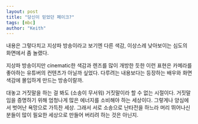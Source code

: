 ```yaml
---
layout: post
title: "당신이 믿었던 페이크?"
tags: [mbc]
author: "Keith"
---
```


내용은 그렇다치고 지상파 방송이라고 보기엔 다른 색감, 이상스레 낮아보이는 심도의 화면에서 좀 놀랬다. 

지상파 방송이지만 cinematic한 색감과 렌즈를 많이 개방한 듯한 이런 표현은 카메라를 좋아하는 유튜버의 컨텐츠가 아닐까 싶었다. 다루려는 내용보다는 등장하는 배우와 화면 색감에 몰입하게 만드는 방송이랄까. 

대놓고 거짓말을 하는 걸 봐도 (소송이 무서워) 거짓말이라 할 수 없는 시절이다. 거짓말임을 증명하기 위해 엄청나게 많은 에너지를 소비해야 하는 세상이다. 그렇게나 양심에서 벗어난 욕망으로 가득찬 세상. 그래서 서로 소송으로 난타전을 하느라 머리 뛰어나신 분들이 많이 필요한 세상으로 만들어 버리려 하는 것은 아닌지. 

